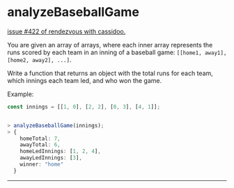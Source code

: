 # analyzeBaseballGame

[issue #422 of rendezvous with cassidoo.](https://buttondown.com/cassidoo/archive/there-is-nothing-more-truly-artistic-than-to-love/)

You are given an array of arrays, where each inner array represents
the runs scored by each team in an inning of a baseball game:
`[[home1, away1], [home2, away2], ...]`.

Write a function that returns an object with the total runs for
each team, which innings each team led, and who won the game.

Example:

```ts
const innings = [[1, 0], [2, 2], [0, 3], [4, 1]];


> analyzeBaseballGame(innings);
> {
    homeTotal: 7,
    awayTotal: 6,
    homeLedInnings: [1, 2, 4],
    awayLedInnings: [3],
    winner: "home"
  }
```

---

<!-- [Solution Playground](https://tsplay.dev/NlrlOW) -->
